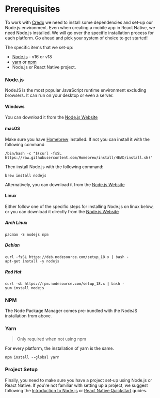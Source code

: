# Prerequisites

To work with [Credo](https://github.com/openwallet-foundation/credo-ts) we need to install some dependencies and set-up our Node.js environment. Even when creating a mobile app in React Native, we need Node.js installed. We will go over the specific installation process for each platform. Go ahead and pick your system of choice to get started!

The specific items that we set-up:

- [Node.js](https://nodejs.org) - v16 or v18
- [yarn](https://classic.yarnpkg.com/lang/en/docs/install) or [npm](https://www.npmjs.com/)
- Node.js or React Native project.

### Node.js

NodeJS is the most popular JavaScript runtime environment excluding browsers. It can run on your desktop or even a server.

<!--tabs-->

#### Windows

You can download it from the [Node.js Website](https://nodejs.org/en/download/)

#### macOS

Make sure you have [Homebrew](https://brew.sh/) installed. If not you can install it with the following command:

```console
/bin/bash -c "$(curl -fsSL https://raw.githubusercontent.com/Homebrew/install/HEAD/install.sh)"
```

Then install Node.js with the following command:

```console
brew install nodejs
```

Alternatively, you can download it from the [Node.js Website](https://nodejs.org/en/download/)

#### Linux

Either follow one of the specific steps for installing Node.js on linux below, or you can download it directly from the [Node.js Website](https://nodejs.org/en/download/)

##### Arch Linux

```
pacman -S nodejs npm
```

##### Debian

```
curl -fsSL https://deb.nodesource.com/setup_18.x | bash -
apt-get install -y nodejs
```

##### Red Hat

```
curl -sL https://rpm.nodesource.com/setup_18.x | bash -
yum install nodejs
```

<!--/tabs-->

### NPM

The Node Package Manager comes pre-bundled with the NodeJS installation from above.

### Yarn

> Only required when not using npm

For every platform, the installation of yarn is the same.

```console
npm install --global yarn
```

### Project Setup

Finally, you need to make sure you have a project set-up using Node.js or React Native. If you're not familiar with setting up a project, we suggest following the [Introduction to Node.js](https://nodejs.dev/en/learn/) or [React Native Quickstart](https://reactnative.dev/docs/environment-setup) guides.
